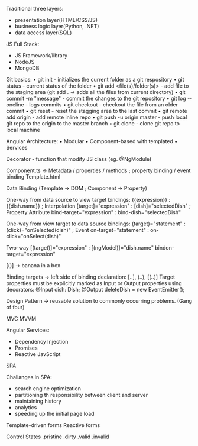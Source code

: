 Traditional three layers:
- presentation layer(HTML/CSS/JS)
- business logic layer(Python, .NET)
- data access layer(SQL)

JS Full Stack:
- JS Framework/library
- NodeJS
- MongoDB

Git basics:
• git init
    - initializes the current folder as a git respository
• git status
    - current status of the folder
• git add <file(s)/folder(s)>
    - add file to the staging area (git add . -> adds all the files from current directory)
• git commit -m "message"
    - commit the changes to the git repository
• git log --oneline
    - logs commits
• git checkout <commit><file>
    - checkout the file from an older commit
• git reset
    - reset the stagging area to the last commit
• git remote add origin <url>
    - add remote inline repo
• git push -u origin master
    - push local git repo to the origin to the master branch
• git clone <url>
    - clone git repo to local machine

Angular Architecture:
    • Modular
    • Component-based with templated
    • Services

Decorator - function that modify JS class (eg. @NgModule)

Component.ts -> Metadata / properties / methods ; property binding / event binding
Template.html

Data Binding (Template -> DOM ; Component -> Property)

One-way from data source to view target bindings:
{{expression}} : {{dish.name}} ; Interpolation
[target]="expression" : [dish]="selectedDish" ; Property Attribute
bind-target="expression" : bind-dish="selectedDish"

One-way from view target to data source bindings:
(target)="statement" : (click)="onSelected(dish)" ; Event
on-target="statement" : on-click="onSelect(dish)"

Two-way
[(target)]="expression" : [(ngModel)]="dish.name"
bindon-target="expression"

[()] -> banana in a box

Binding targets -> left side of binding declaration: 
[..], (..), [(..)]
Target properties must be explicitly marked as Input or Output properties using decorators:
@Input dish: Dish;
@Output deleteDish = new EventEmitter<Dish>();


Design Pattern -> reusable solution to commonly occurring problems. (Gang of four)

MVC
MVVM


Angular Services:
- Dependency Injection
- Promises
- Reactive JavScript


SPA

Challanges in SPA:
- search engine optimization
- partitioning th responsibility between client and server
- maintaining history
- analytics
- speeding up the initial page load


Template-driven forms
Reactive forms

Control States
.pristine
.dirty
.valid
.invalid 